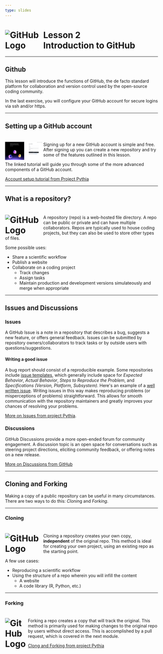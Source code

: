 ```yaml
---
type: slides
---
```


<div><h1><img src="https://foundations.projectpythia.org/_images/GitHub-logo.png" alt="GitHub Logo" width=25% align="left"/> Lesson 2<br>Introduction to GitHub</h1></div>

---

## Github

This lesson will introduce the functions of GitHub, the de facto standard platform for collaboration and version control used by the open-source coding community.

In the last exercise, you will configure your GitHub account for secure logins via ssh and/or https.

---

## Setting up a GitHub account

<div><h1><img src="https://github.com/LinkedEarth/RLeapFROGS/blob/main/static/module5/github_signup.png?raw=true" alt="GitHub Logo" width=25% align="left"/></h1></div>

Signing up for a new GitHub account is simple and free. After signing up you can create a new repository and try some of the features outlined in this lesson.

The linked tutorial will guide you through some of the more advanced components of a GitHub account.

[Account setup tutorial from Project Pythia](https://foundations.projectpythia.org/foundations/github/github-setup-advanced.html)


---

## What is a repository?

<div><h1><img src="https://docs.github.com/assets/cb-29762/images/help/repository/repo-create-global-nav-update.png" alt="GitHub Logo" width=25% align="left"/></h1></div>

A repository (repo) is a web-hosted file directory. A repo can be public or private and can have multiple collaborators. Repos are typically used to house coding projects, but they can also be used to store other types of files.





Some possible uses:

* Share a scientific workflow
* Publish a website
* Collaborate on a coding project
  * Track changes
  * Assign tasks
  * Maintain production and development versions simulateously and merge when appropriate

---
## Issues and Discussions

### Issues

A GitHub Issue is a note in a repository that describes a bug, suggests a new feature, or offers general feedback. Issues can be submitted by repository owners/collaborators to track tasks or by outside users with questions/suggestions. 

#### Writing a good issue

A bug report should consist of a reproducible example. Some repositories include [issue templates](https://github.com/stevemao/github-issue-templates?tab=readme-ov-file), which generally include space for <em>Expected Behavior</em>, <em>Actual Behavior</em>, <em>Steps to Reproduce the Problem</em>, and <em>Specifications (Version, Platform, Subsystem)</em>. Here's an example of a [well written issue](https://github.com/LinkedEarth/Pyleoclim_util/issues/469). Writing issues in this way makes reproducing problems (or misperceptions of problems) straightforward. This allows for smooth communication with the repository maintainers and greatly improves your chances of resolving your problems.

[More on Issues from project Pythia](https://foundations.projectpythia.org/foundations/github/github-issues.html).

### Discussions

GitHub Discussions provide a more open-ended forum for community engagement. A discussion topic is an open space for conversations such as steering project directions, eliciting community feedback, or offering notes on a new release.

[More on Discussions from GitHub](https://resources.github.com/devops/process/planning/discussions/)

---
## Cloning and Forking

Making a copy of a public repository can be useful in many circumstances. There are two ways to do this: <em>Clonin</em>g and <em>Forking</em>.

---

### Cloning

<div><h1><img src="https://docs.github.com/assets/cb-60499/images/help/repository/https-url-clone-cli.png" alt="GitHub Logo" width=25% align="left"/></h1></div>

Cloning a repository creates your own copy, <strong>independent</strong> of the original repo. This method is ideal for creating your own project, using an existing repo as the starting point.





A few use cases:

* Reproducing a scientific workflow
* Using the structure of a repo wherein you will infill the content
  * A website
  * A code library (R, Python, etc.)

---

### Forking
<div><h1><img src="https://user-images.githubusercontent.com/17777237/54873012-40fa5b00-4dd6-11e9-98e0-cc436426c720.png" alt="GitHub Logo" width=15% align="left"/></h1></div>

Forking a repo creates a copy that will track the original. This method is primarily used for making changes to the original repo by users without direct access. This is accomplished by a pull request, which is covered in the next module.

[Clong and Forking from project Pythia](https://foundations.projectpythia.org/foundations/github/github-cloning-forking.html)
